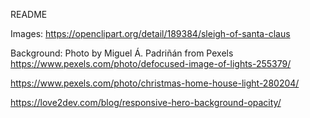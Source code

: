 README

Images: https://openclipart.org/detail/189384/sleigh-of-santa-claus

Background: Photo by Miguel Á. Padriñán from Pexels
https://www.pexels.com/photo/defocused-image-of-lights-255379/

https://www.pexels.com/photo/christmas-home-house-light-280204/

https://love2dev.com/blog/responsive-hero-background-opacity/
